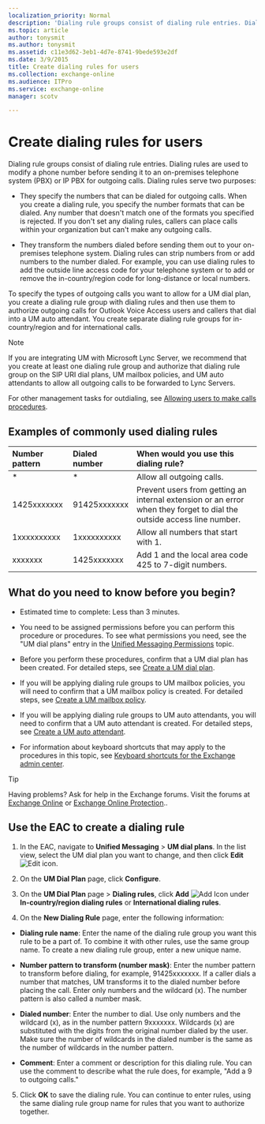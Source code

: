 ```yaml
---
localization_priority: Normal
description: 'Dialing rule groups consist of dialing rule entries. Dialing rules are used to modify a phone number before sending it to an on-premises telephone system (PBX) or IP PBX for outgoing calls. Dialing rules serve two purposes:'
ms.topic: article
author: tonysmit
ms.author: tonysmit
ms.assetid: c11e3d62-3eb1-4d7e-8741-9bede593e2df
ms.date: 3/9/2015
title: Create dialing rules for users
ms.collection: exchange-online
ms.audience: ITPro
ms.service: exchange-online
manager: scotv

---
```


# Create dialing rules for users

Dialing rule groups consist of dialing rule entries. Dialing rules are used to modify a phone number before sending it to an on-premises telephone system (PBX) or IP PBX for outgoing calls. Dialing rules serve two purposes:

- They specify the numbers that can be dialed for outgoing calls. When you create a dialing rule, you specify the number formats that can be dialed. Any number that doesn't match one of the formats you specified is rejected. If you don't set any dialing rules, callers can place calls within your organization but can't make any outgoing calls.

- They transform the numbers dialed before sending them out to your on-premises telephone system. Dialing rules can strip numbers from or add numbers to the number dialed. For example, you can use dialing rules to add the outside line access code for your telephone system or to add or remove the in-country/region code for long-distance or local numbers.

To specify the types of outgoing calls you want to allow for a UM dial plan, you create a dialing rule group with dialing rules and then use them to authorize outgoing calls for Outlook Voice Access users and callers that dial into a UM auto attendant. You create separate dialing rule groups for in-country/region and for international calls.

> [!NOTE]
> If you are integrating UM with Microsoft Lync Server, we recommend that you create at least one dialing rule group and authorize that dialing rule group on the SIP URI dial plans, UM mailbox policies, and UM auto attendants to allow all outgoing calls to be forwarded to Lync Servers.

For other management tasks for outdialing, see [Allowing users to make calls procedures](allow-users-to-make-calls-procedures.md).

## Examples of commonly used dialing rules

|**Number pattern**|**Dialed number**|**When would you use this dialing rule?**|
|:-----|:-----|:-----|
|\*|\*|Allow all outgoing calls.|
|1425xxxxxxx|91425xxxxxxx|Prevent users from getting an internal extension or an error when they forget to dial the outside access line number.|
|1xxxxxxxxxx|1xxxxxxxxxx|Allow all numbers that start with 1.|
|xxxxxxx|1425xxxxxxx|Add 1 and the local area code 425 to 7-digit numbers.|

## What do you need to know before you begin?

- Estimated time to complete: Less than 3 minutes.

- You need to be assigned permissions before you can perform this procedure or procedures. To see what permissions you need, see the "UM dial plans" entry in the [Unified Messaging Permissions](https://technet.microsoft.com/library/d326c3bc-8f33-434a-bf02-a83cc26a5498.aspx) topic.

- Before you perform these procedures, confirm that a UM dial plan has been created. For detailed steps, see [Create a UM dial plan](../../voice-mail-unified-messaging/connect-voice-mail-system/create-um-dial-plan.md).

- If you will be applying dialing rule groups to UM mailbox policies, you will need to confirm that a UM mailbox policy is created. For detailed steps, see [Create a UM mailbox policy](../../voice-mail-unified-messaging/set-up-voice-mail/create-um-mailbox-policy.md).

- If you will be applying dialing rule groups to UM auto attendants, you will need to confirm that a UM auto attendant is created. For detailed steps, see [Create a UM auto attendant](../../voice-mail-unified-messaging/automatically-answer-and-route-calls/create-a-um-auto-attendant.md).

- For information about keyboard shortcuts that may apply to the procedures in this topic, see [Keyboard shortcuts for the Exchange admin center](../../accessibility/keyboard-shortcuts-in-admin-center.md).

> [!TIP]
> Having problems? Ask for help in the Exchange forums. Visit the forums at [Exchange Online](https://go.microsoft.com/fwlink/p/?linkId=267542) or [Exchange Online Protection](https://go.microsoft.com/fwlink/p/?linkId=285351)..

## Use the EAC to create a dialing rule

1. In the EAC, navigate to **Unified Messaging** \> **UM dial plans**. In the list view, select the UM dial plan you want to change, and then click **Edit** ![Edit icon](../../media/ITPro_EAC_EditIcon.gif).

2. On the **UM Dial Plan** page, click **Configure**.

3. On the **UM Dial Plan** page \> **Dialing rules**, click **Add** ![Add Icon](../../media/ITPro_EAC_AddIcon.gif) under **In-country/region dialing rules** or **International dialing rules**.

4. On the **New Dialing Rule** page, enter the following information:

  - **Dialing rule name**: Enter the name of the dialing rule group you want this rule to be a part of. To combine it with other rules, use the same group name. To create a new dialing rule group, enter a new unique name.

  - **Number pattern to transform (number mask)**: Enter the number pattern to transform before dialing, for example, 91425xxxxxxx. If a caller dials a number that matches, UM transforms it to the dialed number before placing the call. Enter only numbers and the wildcard (x). The number pattern is also called a number mask.

  - **Dialed number**: Enter the number to dial. Use only numbers and the wildcard (x), as in the number pattern 9xxxxxxx. Wildcards (x) are substituted with the digits from the original number dialed by the user. Make sure the number of wildcards in the dialed number is the same as the number of wildcards in the number pattern.

  - **Comment**: Enter a comment or description for this dialing rule. You can use the comment to describe what the rule does, for example, "Add a 9 to outgoing calls."

5. Click **OK** to save the dialing rule. You can continue to enter rules, using the same dialing rule group name for rules that you want to authorize together.



